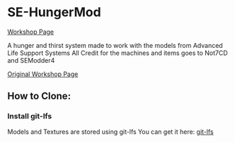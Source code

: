 # SE-HungerMod
[Workshop Page](http://steamcommunity.com/sharedfiles/filedetails/?id=591816613)

A hunger and thirst system made to work with the models from Advanced Life Support Systems
All Credit for the machines and items goes to Not7CD and SEModder4 

[Original Workshop Page](http://steamcommunity.com/sharedfiles/filedetails/?id=591816613)

## How to Clone:

### Install git-lfs
Models and Textures are stored using git-lfs
You can get it here: [git-lfs](https://git-lfs.github.com/)


